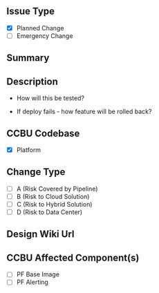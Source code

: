 ## Issue Type ##
- [x] Planned Change
- [ ] Emergency Change

## Summary ##
<!-- Summarize the Pull Request -->

## Description ##
<!-- Briefly describe -->

- How will this be tested? 
<!-- To be filled in -->

- If deploy fails - how feature will be rolled back?
<!-- To be filled in -->

## CCBU Codebase ##
- [x] Platform

## Change Type ##
- [ ] A (Risk Covered by Pipeline)
- [ ] B (Risk to Cloud Solution)
- [ ] C (Risk to Hybrid Solution)
- [ ] D (Risk to Data Center)

## Design Wiki Url ## 
<!-- Fill in the design page Url -->

## CCBU Affected Component(s) ##
- [ ] PF Base Image
- [ ] PF Alerting
